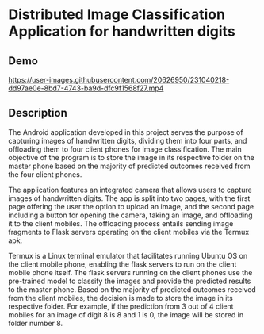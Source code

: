 # Distributed Image Classification Application for handwritten digits

## Demo

https://user-images.githubusercontent.com/20626950/231040218-dd97ae0e-8bd7-4743-ba9d-dfc9f1568f27.mp4

## Description

The Android application developed in this project serves the purpose of capturing images of handwritten digits, dividing them into four parts, and offloading them
to four client phones for image classification. The main objective of the program is to store the image in its respective folder on the master phone based on the
majority of predicted outcomes received from the four client phones.

The application features an integrated camera that allows users to capture images of handwritten digits. The app is split into two pages, with the first page offering
the user the option to upload an image, and the second page including a button for opening the camera, taking an image, and offloading it to the client mobiles. The
offloading process entails sending image fragments to Flask servers operating on the client mobiles via the Termux apk.

Termux is a Linux terminal emulator that facilitates running Ubuntu OS on the client mobile phone, enabling the flask servers to run on the client mobile phone itself.
The flask servers running on the client phones use the pre-trained model to classify the images and provide the predicted results to the master phone. Based on the
majority of predicted outcomes received from the client mobiles, the decision is made to store the image in its respective folder. For example, if the prediction
from 3 out of 4 client mobiles for an image of digit 8 is 8 and 1 is 0, the image will be stored in folder number 8.



